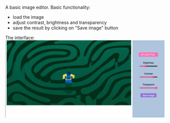 A basic image editor. 
Basic functionality:
-   load the image
-   adjust contrast, brightness and transparency 
- save the result by clicking on "Save image" button

The interface:
![img](example.png)
